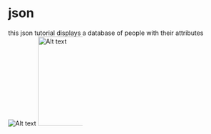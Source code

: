 # json
this json tutorial displays a database of people with their attributes
<img
  src="https://upload.wikimedia.org/wikipedia/commons/thumb/c/c9/JSON_vector_logo.svg/800px-JSON_vector_logo.svg.png"
  alt="Alt text"
  title="json logo"
  style="display: inline-block; margin: 0 auto; max-width: 300px">
<img
  src="https://cdn.corporatefinanceinstitute.com/assets/database-1024x703.jpeg"
  alt="Alt text"
  title=""
  style="display: inline-block; margin: 0 auto; max-width: 100px"
  height = "200"
  width = "200">